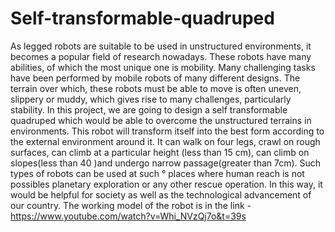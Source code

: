 # Self-transformable-quadruped
As legged robots are suitable to be used in unstructured environments, it becomes a popular field of research
nowadays. ​These robots have many abilities, of which the most unique one is mobility. Many challenging tasks have
been performed by mobile robots of many different designs. The terrain over which, these robots must be able to
move is often uneven, slippery or muddy, which gives rise to many challenges, particularly stability.​ In this project,
we are going to design a self transformable quadruped which would be able to overcome the unstructured terrains in
environments. This robot will transform itself into the best form according to the external environment around it. It
can walk on four legs, crawl on rough surfaces, can climb at a particular height (less than 15 cm), can climb on
slopes(less than 40 )and undergo narrow passage(greater than 7cm). Such types of robots can be used at such
°
places where human reach is not possibles planetary exploration or any other rescue operation. In this way, it would
be helpful for society as well as the technological advancement of our country.
The working model of the robot is in the link - https://www.youtube.com/watch?v=Whi_NVzQj7o&t=39s
    
  
      
